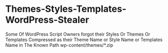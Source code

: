 # Themes-Styles-Templates-WordPress-Stealer
Some Of WordPress Script Owners forgot their Styles Or Themes Or Templates Compressed as their Theme Name or Style Name or Templates Name in The Known Path  wp-content/themes/*.zip
